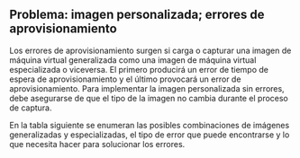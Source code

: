 ## <a name="issue-custom-image-provisioning-errors"></a>Problema: imagen personalizada; errores de aprovisionamiento
Los errores de aprovisionamiento surgen si carga o capturar una imagen de máquina virtual generalizada como una imagen de máquina virtual especializada o viceversa. El primero producirá un error de tiempo de espera de aprovisionamiento y el último provocará un error de aprovisionamiento. Para implementar la imagen personalizada sin errores, debe asegurarse de que el tipo de la imagen no cambia durante el proceso de captura.

En la tabla siguiente se enumeran las posibles combinaciones de imágenes generalizadas y especializadas, el tipo de error que puede encontrarse y lo que necesita hacer para solucionar los errores.



<!--HONumber=Nov16_HO3-->



